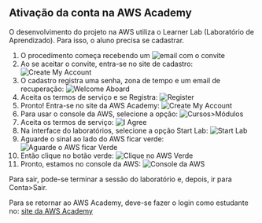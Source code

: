 ## Ativação da conta na AWS Academy

O desenvolvimento do projeto na AWS utiliza o Learner Lab (Laboratório de Aprendizado). Para isso, o aluno precisa se cadastrar.
1. O procedimento começa recebendo um ![email com o convite](./img/figura01.jpg)
2. Ao se aceitar o convite, entra-se no site de cadastro: ![Create My Account](./img/figura02.jpg)
3. O cadastro registra uma senha, zona de tempo e um email de recuperação: ![Welcome Aboard](./img/figura03.jpg)
4. Aceita os termos de serviço e se Registra: ![Register](./img/figura04.jpg)
5. Pronto! Entra-se no site da AWS Academy: ![Create My Account](./img/figura05.jpg)
6. Para usar o console da AWS, selecione a opção: ![Cursos>Módulos](./img/figura06.jpg)
7. Aceita os termos de serviço: ![I Agree](./img/figura07.jpg)
8. Na interface do laboratórios, selecione a opção Start Lab: ![Start Lab](./img/figura08.jpg)
9. Aguarde o sinal ao lado do AWS ficar verde: ![Aguarde o AWS ficar Verde](./img/figura09.jpg)
10. Então clique no botão verde: ![Clique no AWS Verde](./img/figura10.jpg)
11. Pronto, estamos no console da AWS: ![Console da AWS](./img/figura11.jpg)


Para sair, pode-se terminar a sessão do laboratório e, depois, ir para Conta>Sair.

Para se retornar ao AWS Academy, deve-se fazer o login como estudante no:
[site da AWS Academy](https://www.awsacademy.com/vforcesite/LMS_Login)
